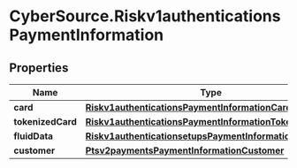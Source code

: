 # CyberSource.Riskv1authenticationsPaymentInformation

## Properties
Name | Type | Description | Notes
------------ | ------------- | ------------- | -------------
**card** | [**Riskv1authenticationsPaymentInformationCard**](Riskv1authenticationsPaymentInformationCard.md) |  | [optional] 
**tokenizedCard** | [**Riskv1authenticationsPaymentInformationTokenizedCard**](Riskv1authenticationsPaymentInformationTokenizedCard.md) |  | [optional] 
**fluidData** | [**Riskv1authenticationsetupsPaymentInformationFluidData**](Riskv1authenticationsetupsPaymentInformationFluidData.md) |  | [optional] 
**customer** | [**Ptsv2paymentsPaymentInformationCustomer**](Ptsv2paymentsPaymentInformationCustomer.md) |  | [optional] 


